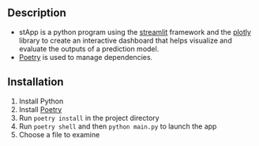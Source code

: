 ## Description 
* stApp is a python program using the [streamlit](https://github.com/streamlit/streamlit) framework and the [plotly](https://github.com/plotly/plotly.py) library to create an interactive dashboard that helps visualize and evaluate the outputs of a prediction model.
* [Poetry](https://github.com/python-poetry/poetry) is used to manage dependencies.

## Installation
1. Install Python
2. Install [Poetry](https://python-poetry.org/docs/#installation)
3. Run `poetry install` in the project directory
4. Run `poetry shell` and then `python main.py` to launch the app
5. Choose a file to examine
